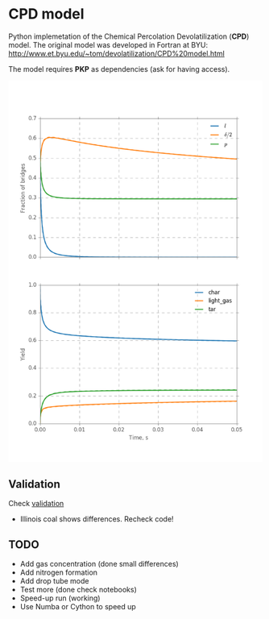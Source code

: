 # CPD model

Python implemetation of the Chemical Percolation Devolatilization (**CPD**) model.
The original model was developed in Fortran at BYU: http://www.et.byu.edu/~tom/devolatilization/CPD%20model.html

The model requires **PKP** as dependencies (ask for having access).

![Comparison between original CPD (dashed lines) and new implementation (solid lines)](./cpd.png)

## Validation

Check [validation](./notebook/validation.ipynb)

* Illinois coal shows differences. Recheck code!

## TODO

* Add gas concentration (done small differences)
* Add nitrogen formation
* Add drop tube mode
* Test more (done check notebooks)
* Speed-up run (working)
* Use Numba or Cython to speed up
